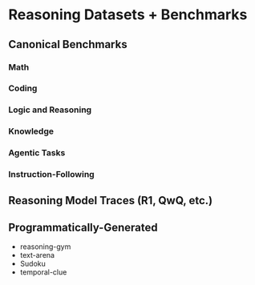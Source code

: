 # Reasoning Datasets + Benchmarks


## Canonical Benchmarks

### Math

### Coding

### Logic and Reasoning

### Knowledge

### Agentic Tasks

### Instruction-Following

## Reasoning Model Traces (R1, QwQ, etc.)


## Programmatically-Generated

- reasoning-gym
- text-arena
- Sudoku
- temporal-clue



